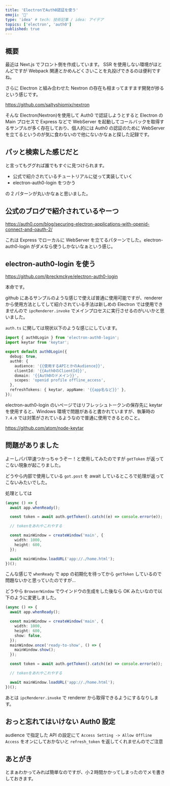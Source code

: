 ```yaml
---
title: 'ElectronでAuth0認証を使う'
emoji: '🔑'
type: 'idea' # tech: 技術記事 / idea: アイデア
topics: ['electron', 'auth0']
published: true
---
```


## 概要

最近は Next.js でフロント側を作成しています。
SSR を使用しない環境がほとんどですが Webpack 関連とかめんどくさいことを丸投げできるのは便利ですね。

さらに Electron と組み合わせた Nextron の存在も相まってますます開発が捗るという感じです。

https://github.com/saltyshiomix/nextron

そんな Electron(Nextron)を使用して Auth0 で認証しようとすると Electron の Main プロセスで Express などで WebServer を起動してコールバックを取得するサンプルが多く存在しており、個人的には Auth0 の認証のために WebServer を立てるというのが気に食わないので他にないかなぁと探した記録です。

## パッと検索した感じだと

と言ってもググれば誰でもすぐに見つけられます。

- 公式で紹介されているチュートリアルに従って実装していく
- electron-auth0-login をつかう

の 2 パターンが丸いかなぁと思いました。

## 公式のブログで紹介されているやーつ

https://auth0.com/blog/securing-electron-applications-with-openid-connect-and-oauth-2/

これは Express でローカルに WebServer を立てるパターンでした。electron-auth0-login がダメなら使うしかないなぁという感じ。

## electron-auth0-login を使う

https://github.com/jbreckmckye/electron-auth0-login

本命です。

github にあるサンプルのような感じで使えば普通に使用可能ですが、renderer から使用方法としてして紹介されている手法は新しめの Electron では使用できませんので `ipcRenderer.invoke` でメインプロセスに実行させるのがいいかと思いました。

`auth.ts` に関しては現状以下のような感じにしています。

```ts:auth.ts
import { auth0Login } from 'electron-auth0-login';
import keytar from 'keytar';

export default auth0Login({
  debug: true,
  auth0: {
    audience: '{{使用するAPIとかのAudience}}',
    clientId: '{{Auth0のClientId}}',
    domain: '{{Auth0のドメイン}}',
    scopes: 'openid profile offline_access',
  },
  refreshTokens: { keytar, appName: '{{app名など}}' },
});
```

electron-auth0-login のいページではリフレッシュトークンの保存先に keytar を使用すると、Windows 環境で問題があると書かれていますが、執筆時の `7.4.0` では対策がされているようなので普通に使用できるとのこと。

https://github.com/atom/node-keytar

## 問題がありました

よーしパパ早速つかっちゃうぞー！と使用してみたのですが `getToken` が返ってこない現象が起こりました。

どうやら内部で使用している `got.post` を await しているところで処理が返ってこないみたいでした。

処理としては

```ts:background.ts
(async () => {
  await app.whenReady();

  const token = await auth.getToken().catch((e) => console.error(e));

  // tokenをあれやこれやする

  const mainWindow = createWindow('main', {
    width: 1000,
    height: 600,
  });

  await mainWindow.loadURL('app://./home.html');
})();
```

こんな感じで `whenReady` で app の初期化を待ってから `getToken` しているので問題ないかと思っていたのですが...

どうやら `BrowserWindow` でウインドウの生成をした後なら OK みたいなので以下のように変更しました。

```ts:background.ts
(async () => {
  await app.whenReady();

  const mainWindow = createWindow('main', {
    width: 1000,
    height: 600,
    show: false,
  });
  mainWindow.once('ready-to-show', () => {
    mainWindow.show();
  });

  const token = await auth.getToken().catch((e) => console.error(e));

  // tokenをあれやこれやする

  await mainWindow.loadURL('app://./home.html');
})();
```

あとは `ipcRenderer.invoke` で renderer から取得できるようにするなりします。

## おっと忘れてはいけない Auth0 設定

audience で指定した API の設定にて `Access Setting -> Allow Offline Access` をオンにしておかないと `refresh_token` を返してくれませんのでご注意

## あとがき

とまぁわかってみれば簡単なのですが、小２時間かかってしまったのでメモ書きしておきます。
